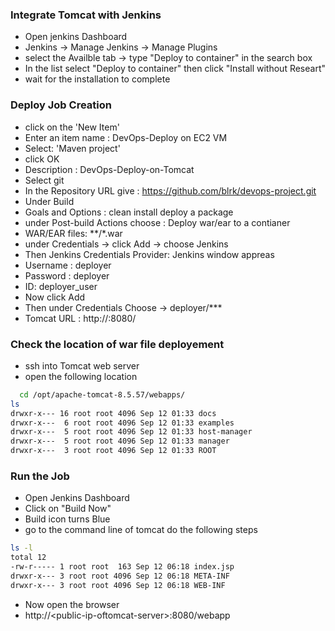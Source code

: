 ### Integrate Tomcat with Jenkins
* Open jenkins Dashboard
* Jenkins -> Manage Jenkins -> Manage Plugins
* select the Availble tab -> type "Deploy to container" in the search box
* In the list select "Deploy to container" then click "Install without Researt"
* wait for the installation to complete
### Deploy Job Creation
* click on the 'New Item'
* Enter an item name : DevOps-Deploy on EC2 VM
* Select: 'Maven project'
* click OK
* Description : DevOps-Deploy-on-Tomcat
* Select git
* In the Repository URL give : https://github.com/blrk/devops-project.git
* Under Build 
* Goals and Options : clean install deploy a package
* under Post-build Actions choose : Deploy war/ear to a contianer
* WAR/EAR files: **/*.war
* under Credentials -> click Add -> choose Jenkins
* Then Jenkins Credentials Provider: Jenkins window appreas
* Username : deployer
* Password : deployer
* ID: deployer_user
* Now click Add
* Then under Credentials Choose -> deployer/***
* Tomcat URL : http://<public-ip-of-tomcat-server>:8080/
### Check the location of war file deployement 
* ssh into Tomcat web server
* open the following location
``` bash
  cd /opt/apache-tomcat-8.5.57/webapps/
ls
drwxr-x--- 16 root root 4096 Sep 12 01:33 docs
drwxr-x---  6 root root 4096 Sep 12 01:33 examples
drwxr-x---  5 root root 4096 Sep 12 01:33 host-manager
drwxr-x---  5 root root 4096 Sep 12 01:33 manager
drwxr-x---  3 root root 4096 Sep 12 01:33 ROOT
```
### Run the Job
* Open Jenkins Dashboard
* Click on "Build Now"
* Build icon turns Blue
* go to the command line of tomcat do the following steps
``` bash
ls -l
total 12
-rw-r----- 1 root root  163 Sep 12 06:18 index.jsp
drwxr-x--- 3 root root 4096 Sep 12 06:18 META-INF
drwxr-x--- 3 root root 4096 Sep 12 06:18 WEB-INF
```
* Now open the browser 
* http://\<public-ip-oftomcat-server>\:8080/webapp
 



